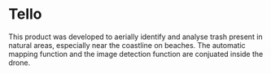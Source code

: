 # Tello

This product was developed to aerially identify and analyse trash present in natural areas, especially near the coastline on beaches.  The automatic mapping function and the image detection function are conjuated inside the drone.